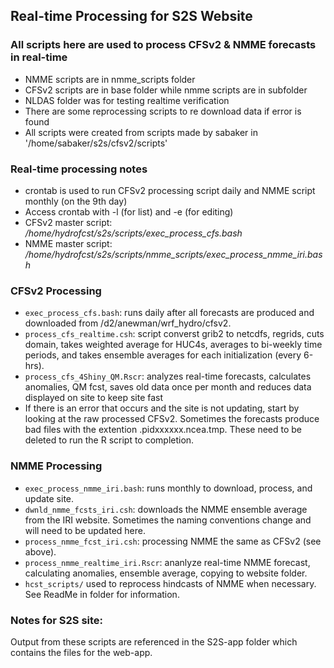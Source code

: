 ## Real-time Processing for S2S Website

### All scripts here are used to process CFSv2 & NMME forecasts in real-time
- NMME scripts are in nmme_scripts folder
- CFSv2 scripts are in base folder while nmme scripts are in subfolder
- NLDAS folder was for testing realtime verification
- There are some reprocessing scripts to re download data if error is found
- All scripts were created from scripts made by sabaker in '/home/sabaker/s2s/cfsv2/scripts'

### Real-time processing notes
   - crontab is used to run CFSv2 processing script daily and NMME script monthly (on the 9th day)
   - Access crontab with -l (for list) and -e (for editing)
   - CFSv2 master script: */home/hydrofcst/s2s/scripts/exec_process_cfs.bash*
   - NMME master script: */home/hydrofcst/s2s/scripts/nmme_scripts/exec_process_nmme_iri.bash*
   
### CFSv2 Processing 
- `exec_process_cfs.bash`: runs daily after all forecasts are produced and downloaded from /d2/anewman/wrf_hydro/cfsv2.
- `process_cfs_realtime.csh`: script converst grib2 to netcdfs, regrids, cuts domain, takes weighted average for HUC4s, averages to bi-weekly time periods, and takes ensemble averages for each initialization (every 6-hrs).
- `process_cfs_4Shiny_QM.Rscr`: analyzes real-time forecasts, calculates anomalies, QM fcst, saves old data once per month and reduces data displayed on site to keep site fast
- If there is an error that occurs and the site is not updating, start by looking at the raw processed CFSv2. Sometimes the forecasts produce bad files with the extention .pidxxxxxx.ncea.tmp. These need to be deleted to run the R script to completion. 

### NMME Processing
- `exec_process_nmme_iri.bash`: runs monthly to download, process, and update site.
- `dwnld_nmme_fcsts_iri.csh`: downloads the NMME ensemble average from the IRI website. Sometimes the naming conventions change and will need to be updated here. 
- `process_nmme_fcst_iri.csh`: processing NMME the same as CFSv2 (see above).
- `process_nmme_realtime_iri.Rscr`: ananlyze real-time NMME forecast, calculating anomalies, ensemble average, copying to website folder.
- `hcst_scripts/` used to reprocess hindcasts of NMME when necessary. See ReadMe in folder for information.

### Notes for S2S site:
Output from these scripts are referenced in the S2S-app folder which contains the files for the web-app.

